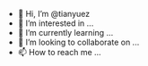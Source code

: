 - 👋 Hi, I’m @tianyuez
- 👀 I’m interested in ...
- 🌱 I’m currently learning ...
- 💞️ I’m looking to collaborate on ...
- 📫 How to reach me ...

<!---
tianyuez/tianyuez is a ✨ special ✨ repository because its `README.md` (this file) appears on your GitHub profile.
You can click the Preview link to take a look at your changes.
--->
